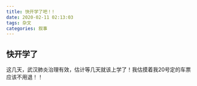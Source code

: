 ```yaml
---
title: 快开学了吧！!
date: 2020-02-11 02:13:03
tags: 杂文
categories: 叙事
---
```

## 快开学了
这几天，武汉肺炎治理有效，估计等几天就该上学了！我估摸着我20号定的车票应该不用退！！
